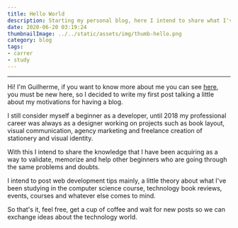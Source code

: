 ```yaml
---
title: Hello World
description: Starting my personal blog, here I intend to share what I've been learning about web development, computer science and others technology stuff.
date: 2020-06-20 03:19:24
thumbnailImage: ../../static/assets/img/thumb-hello.png
category: blog
tags: 
- carrer
- study
---
```

___

Hi! I'm Guilherme, if you want to know more about me you can see [here](https://guisalmeida.com/about), you must be new here, so I decided to write my first post talking a little about my motivations for having a blog.

I still consider myself a beginner as a developer, until 2018 my professional career was always as a designer working on projects such as book layout, visual communication, agency marketing and freelance creation of stationery and visual identity.

With this I intend to share the knowledge that I have been acquiring as a way to validate, memorize and help other beginners who are going through the same problems and doubts.

I intend to post web development tips mainly, a little theory about what I've been studying in the computer science course, technology book reviews, events, courses and whatever else comes to mind.

So that's it, feel free, get a cup of coffee and wait for new posts so we can exchange ideas about the technology world.
